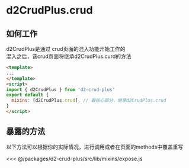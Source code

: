 # d2CrudPlus.crud
## 如何工作
d2CrudPlus是通过 crud页面的混入功能开始工作的   
混入之后，该crud页面将继承d2CrudPlus.curd的方法
```html
<template>
...
</template>
<script>
import { d2CrudPlus } from 'd2-crud-plus'
export default {
  mixins: [d2CrudPlus.crud], // 最核心部分，继承d2CrudPlus.crud
}
</script>
```

## 暴露的方法

以下方法可以根据你的实际情况，进行调用或者在页面的methods中覆盖重写

<<< @/packages/d2-crud-plus/src/lib/mixins/expose.js


